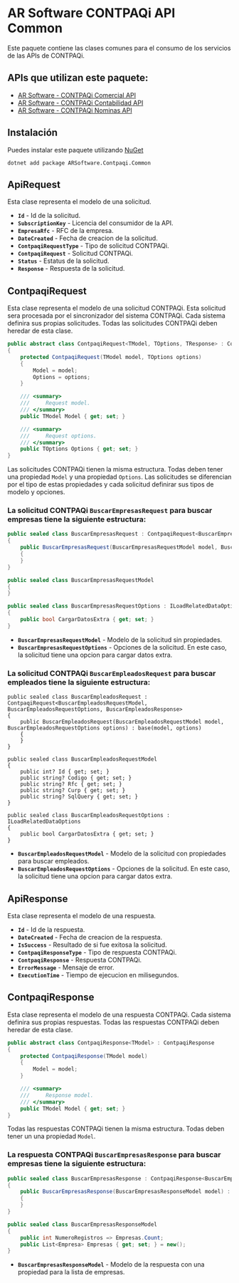 # AR Software CONTPAQi API Common

Este paquete contiene las clases comunes para el consumo de los servicios de las APIs de CONTPAQi.

## APIs que utilizan este paquete:
* [AR Software - CONTPAQi Comercial API](https://github.com/AndresRamos/ARSoftware.Contpaqi.Comercial.Api)
* [AR Software - CONTPAQi Contabilidad API](https://github.com/AndresRamos/ARSoftware.Contpaqi.Contabilidad.Api)
* [AR Software - CONTPAQi Nominas API](https://github.com/AndresRamos/ARSoftware.Contpaqi.Nominas.Api)

## Instalación
Puedes instalar este paquete utilizando [NuGet](https://www.nuget.org/packages/ARSoftware.Contpaqi.Api.Common/)
```
dotnet add package ARSoftware.Contpaqi.Common
```

## ApiRequest
Esta clase representa el modelo de una solicitud.

* **`Id`** - Id de la solicitud.
* **`SubscriptionKey`** - Licencia del consumidor de la API.
* **`EmpresaRfc`** - RFC de la empresa.
* **`DateCreated`** - Fecha de creacion de la solicitud.
* **`ContpaqiRequestType`** - Tipo de solicitud CONTPAQi.
* **`ContpaqiRequest`** - Solicitud CONTPAQi.
* **`Status`** - Estatus de la solicitud.
* **`Response`** - Respuesta de la solicitud.

## ContpaqiRequest
Esta clase representa el modelo de una solicitud CONTPAQi. Esta solicitud sera procesada por el sincronizador del sistema CONTPAQi. Cada sistema definira sus propias solicitudes. Todas las solicitudes CONTPAQi deben heredar de esta clase.

```csharp
public abstract class ContpaqiRequest<TModel, TOptions, TResponse> : ContpaqiRequest, IRequest<TResponse> where TResponse : ContpaqiResponse
{
    protected ContpaqiRequest(TModel model, TOptions options)
    {
        Model = model;
        Options = options;
    }

    /// <summary>
    ///     Request model.
    /// </summary>
    public TModel Model { get; set; }

    /// <summary>
    ///     Request options.
    /// </summary>
    public TOptions Options { get; set; }
}
```

Las solicitudes CONTPAQi tienen la misma estructura. Todas deben tener una propiedad `Model` y una propiedad `Options`. Las solicitudes se diferencian por el tipo de estas propiedades y cada solicitud definirar sus tipos de modelo y opciones.

### La solicitud CONTPAQi `BuscarEmpresasRequest` para buscar empresas tiene la siguiente estructura:

```csharp
public sealed class BuscarEmpresasRequest : ContpaqiRequest<BuscarEmpresasRequestModel, BuscarEmpresasRequestOptions, BuscarEmpresasResponse>
{
    public BuscarEmpresasRequest(BuscarEmpresasRequestModel model, BuscarEmpresasRequestOptions options) : base(model, options)
    {
    }
}

public sealed class BuscarEmpresasRequestModel
{
}

public sealed class BuscarEmpresasRequestOptions : ILoadRelatedDataOptions
{
    public bool CargarDatosExtra { get; set; }
}
```

* **`BuscarEmpresasRequestModel`** - Modelo de la solicitud sin propiedades.
* **`BuscarEmpresasRequestOptions`** - Opciones de la solicitud. En este caso, la solicitud tiene una opcion para cargar datos extra.

### La solicitud CONTPAQi `BuscarEmpleadosRequest` para buscar empleados tiene la siguiente estructura:

```
public sealed class BuscarEmpleadosRequest : ContpaqiRequest<BuscarEmpleadosRequestModel, BuscarEmpleadosRequestOptions, BuscarEmpleadosResponse>
{
    public BuscarEmpleadosRequest(BuscarEmpleadosRequestModel model, BuscarEmpleadosRequestOptions options) : base(model, options)
    {
    }
}

public sealed class BuscarEmpleadosRequestModel
{
    public int? Id { get; set; }
    public string? Codigo { get; set; }
    public string? Rfc { get; set; }
    public string? Curp { get; set; }
    public string? SqlQuery { get; set; }
}

public sealed class BuscarEmpleadosRequestOptions : ILoadRelatedDataOptions
{
    public bool CargarDatosExtra { get; set; }
}
```

* **`BuscarEmpleadosRequestModel`** - Modelo de la solicitud con propiedades para buscar empleados.
* **`BuscarEmpleadosRequestOptions`** - Opciones de la solicitud. En este caso, la solicitud tiene una opcion para cargar datos extra.

## ApiResponse
Esta clase representa el modelo de una respuesta.
* **`Id`** - Id de la respuesta.
* **`DateCreated`** - Fecha de creacion de la respuesta.
* **`IsSuccess`** - Resultado de si fue exitosa la solicitud.
* **`ContpaqiResponseType`** - Tipo de respuesta CONTPAQi.
* **`ContpaqiResponse`** - Respuesta CONTPAQi.
* **`ErrorMessage`** - Mensaje de error.
* **`ExecutionTime`** - Tiempo de ejecucion en milisegundos.


## ContpaqiResponse
Esta clase representa el modelo de una respuesta CONTPAQi. Cada sistema definira sus propias respuestas. Todas las respuestas CONTPAQi deben heredar de esta clase.

```csharp
public abstract class ContpaqiResponse<TModel> : ContpaqiResponse
{
    protected ContpaqiResponse(TModel model)
    {
        Model = model;
    }

    /// <summary>
    ///     Response model.
    /// </summary>
    public TModel Model { get; set; }
}
```

Todas las respuestas CONTPAQi tienen la misma estructura. Todas deben tener un una propiedad `Model`.

### La respuesta CONTPAQi `BuscarEmpresasResponse` para buscar empresas tiene la siguiente estructura:

```csharp
public sealed class BuscarEmpresasResponse : ContpaqiResponse<BuscarEmpresasResponseModel>
{
    public BuscarEmpresasResponse(BuscarEmpresasResponseModel model) : base(model)
    {
    }
}

public sealed class BuscarEmpresasResponseModel
{
    public int NumeroRegistros => Empresas.Count;
    public List<Empresa> Empresas { get; set; } = new();
}
```

* **`BuscarEmpresasResponseModel`** - Modelo de la respuesta con una propiedad para la lista de empresas.
